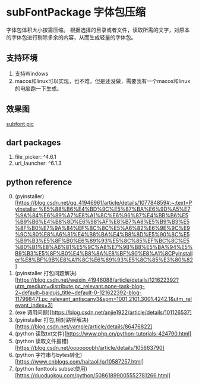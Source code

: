 # subFontPackage 字体包压缩

字体包体积大小按需压缩。
根据选择的目录或者文件，读取所需的文字，对原本的字体包进行剔除多余的内容，从而生成轻量的字体包。

## 支持环境

1. 支持Windows
2. macos和linux可以实现，也不难，但是还没做，需要我有一个macos和linux的电脑跑一下生成。

## 效果图
[subfont pic]()

## dart packages
1. file_picker: ^4.6.1
2. url_launcher: ^6.1.3

## python reference
0. (pyinstaller)[https://blog.csdn.net/qq_41946961/article/details/107784859#:~:text=PyInstaller,%E5%88%B6%E4%BD%9C%E5%87%BA%E6%9D%A5%E7%9A%84%E6%89%A7%E8%A1%8C%E6%96%87%E4%BB%B6%E5%B9%B6%E4%B8%8D%E6%98%AF%E8%B7%A8%E5%B9%B3%E5%8F%B0%E7%9A%84%EF%BC%8C%E5%A6%82%E6%9E%9C%E9%9C%80%E8%A6%81%E4%B8%BA%E4%B8%8D%E5%90%8C%E5%B9%B3%E5%8F%B0%E6%89%93%E5%8C%85%EF%BC%8C%E5%B0%B1%E8%A6%81%E5%9C%A8%E7%9B%B8%E5%BA%94%E5%B9%B3%E5%8F%B0%E4%B8%8A%E8%BF%90%E8%A1%8CPyInstaller%E8%BF%9B%E8%A1%8C%E6%89%93%E5%8C%85%E3%80%82]
1. (pyinstaller 打包问题解决)[https://blog.csdn.net/weixin_41946088/article/details/121622392?utm_medium=distribute.pc_relevant.none-task-blog-2~default~baidujs_title~default-0-121622392-blog-117998471.pc_relevant_antiscanv3&spm=1001.2101.3001.4242.1&utm_relevant_index=3]
2. (exe 调用问题)[https://blog.csdn.net/anjie1922/article/details/101126537]
3. (pyinstaller 打包,相对路径解决)[https://blog.csdn.net/vample/article/details/86476822]
4. (python 读取txt文件)[https://www.php.cn/python-tutorials-424790.html]
5. (python 读取文件报错)[https://blog.csdn.net/ooooooobh/article/details/105663790]
6. (python 字符串与bytes转化)[https://www.cnblogs.com/haitaoli/p/10587257.html]
7. (python fonttools subset使用)[https://duoduokou.com/python/50861899005552781266.html]